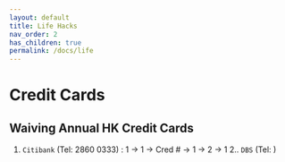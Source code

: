 ```yaml
---
layout: default
title: Life Hacks
nav_order: 2
has_children: true
permalink: /docs/life
---
```


# Credit Cards

## Waiving Annual HK Credit Cards
1. `Citibank` (Tel: 2860 0333) : 1 -> 1 -> Cred # -> 1 -> 2 -> 1
2.. `DBS` (Tel: )